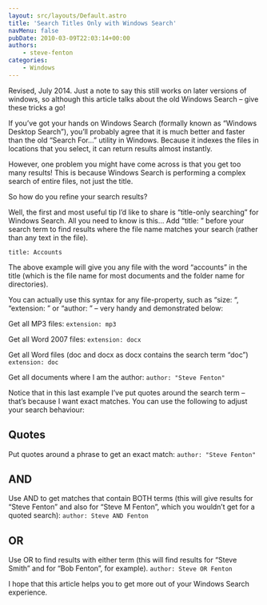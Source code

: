 ```yaml
---
layout: src/layouts/Default.astro
title: 'Search Titles Only with Windows Search'
navMenu: false
pubDate: 2010-03-09T22:03:14+00:00
authors:
    - steve-fenton
categories:
    - Windows
---
```


Revised, July 2014. Just a note to say this still works on later versions of windows, so although this article talks about the old Windows Search – give these tricks a go!

If you’ve got your hands on Windows Search (formally known as “Windows Desktop Search”), you’ll probably agree that it is much better and faster than the old “Search For…” utility in Windows. Because it indexes the files in locations that you select, it can return results almost instantly.

However, one problem you might have come across is that you get too many results! This is because Windows Search is performing a complex search of entire files, not just the title.

So how do you refine your search results?

Well, the first and most useful tip I’d like to share is “title-only searching” for Windows Search. All you need to know is this… Add “title: ” before your search term to find results where the file name matches your search (rather than any text in the file).

`title: Accounts`

The above example will give you any file with the word “accounts” in the title (which is the file name for most documents and the folder name for directories).

You can actually use this syntax for any file-property, such as “size: “, “extension: ” or “author: ” – very handy and demonstrated below:

Get all MP3 files: `extension: mp3`

Get all Word 2007 files: `extension: docx`

Get all Word files (doc and docx as docx contains the search term “doc”) `extension: doc`

Get all documents where I am the author: `author: "Steve Fenton"`

Notice that in this last example I’ve put quotes around the search term – that’s because I want exact matches. You can use the following to adjust your search behaviour:

## Quotes

Put quotes around a phrase to get an exact match: `author: "Steve Fenton"`

## AND

Use AND to get matches that contain BOTH terms (this will give results for “Steve Fenton” and also for “Steve M Fenton”, which you wouldn’t get for a quoted search): `author: Steve AND Fenton`

## OR

Use OR to find results with either term (this will find results for “Steve Smith” and for “Bob Fenton”, for example). `author: Steve OR Fenton`

I hope that this article helps you to get more out of your Windows Search experience.